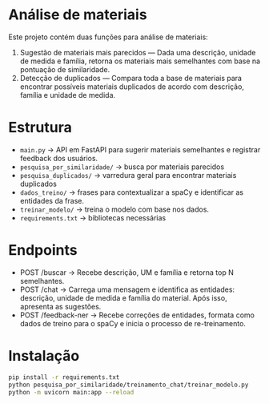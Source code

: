 # Análise de materiais

Este projeto contém duas funções para análise de materiais:

1. Sugestão de materiais mais parecidos — Dada uma descrição, unidade de medida e família, retorna os materiais mais semelhantes com base na pontuação de similaridade.
2. Detecção de duplicados — Compara toda a base de materiais para encontrar possíveis materiais duplicados de acordo com descrição, família e unidade de medida.

# Estrutura
- `main.py` → API em FastAPI para sugerir materiais semelhantes e registrar feedback dos usuários.
- `pesquisa_por_similaridade/` → busca por materiais parecidos
- `pesquisa_duplicados/` → varredura geral para encontrar materiais duplicados
- `dados_treino/` → frases para contextualizar a spaCy e identificar as entidades da frase.
- `treinar_modelo/` → treina o modelo com base nos dados.
- `requirements.txt` → bibliotecas necessárias

# Endpoints
- POST /buscar → Recebe descrição, UM e família e retorna top N semelhantes.
- POST /chat → Carrega uma mensagem e identifica as entidades: descrição, unidade de medida e família do material. Após isso, apresenta as sugestões.
- POST /feedback-ner → Recebe correções de entidades, formata como dados de treino para o spaCy e inicia o processo de re-treinamento.

# Instalação
```bash
pip install -r requirements.txt
python pesquisa_por_similaridade/treinamento_chat/treinar_modelo.py
python -m uvicorn main:app --reload
